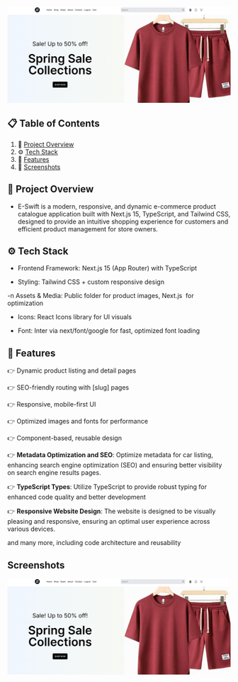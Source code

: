 </div>
<img src="https://github.com/Austine247-droid/alx-project-nexus/blob/main/banner7.png?raw=true"> 

## 📋 <a name="table">Table of Contents</a>

1. 🤖 [Project Overview](#project-overview)
2. ⚙️ [Tech Stack](#tech-stack)
3. 🔋 [Features](#features)
4. 📸 [Screenshots](#screenshots)


## 🤖 Project Overview
 - E-Swift is a modern, responsive, and dynamic e-commerce product catalogue application built with Next.js 15, TypeScript, and Tailwind CSS, designed to provide an intuitive shopping experience for customers and efficient product management for store owners.

## ⚙️ Tech Stack
- Frontend Framework: Next.js 15 (App Router) with TypeScript

- Styling: Tailwind CSS + custom responsive design

-n Assets & Media: Public folder for product images, Next.js <Image> for optimization

- Icons: React Icons library for UI visuals

- Font: Inter via next/font/google for fast, optimized font loading

## 🔋 Features

👉 Dynamic product listing and detail pages

👉 SEO-friendly routing with [slug] pages

👉 Responsive, mobile-first UI

👉 Optimized images and fonts for performance

👉 Component-based, reusable design

👉 **Metadata Optimization and SEO**: Optimize metadata for car listing, enhancing search engine optimization (SEO) and ensuring better visibility on search engine results pages.

👉 **TypeScript Types**: Utilize TypeScript to provide robust typing for enhanced code quality and better development

👉 **Responsive Website Design**: The website is designed to be visually pleasing and responsive, ensuring an optimal user experience across various devices.

and many more, including code architecture and reusability

## Screenshots
<img src="https://github.com/Austine247-droid/alx-project-nexus/blob/main/banner7.png?raw=true"> 

